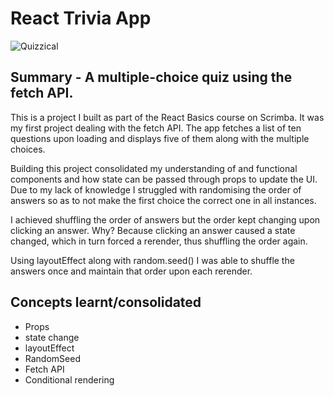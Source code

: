 # React Trivia App

![Quizzical](https://user-images.githubusercontent.com/84051594/204838784-6fc96be2-5f92-4d7a-bed7-b1283d43926a.png)

## Summary - A multiple-choice quiz using the fetch API.

This is a project I built as part of the React Basics course on Scrimba. It was my first project dealing with the fetch API. 
The app fetches a list of ten questions upon loading and displays five of them along with the multiple choices. 

Building this project consolidated my understanding of and functional components and how state can be passed through props to update the UI.
Due to my lack of knowledge I struggled with randomising the order of answers so as to not make the first choice the correct one in all instances.

I achieved shuffling the order of answers but the order kept changing upon clicking an answer. 
Why? Because clicking an answer caused a state changed, which in turn forced a rerender, thus shuffling the order again.

Using layoutEffect along with random.seed() I was able to shuffle the answers once and maintain that order upon each rerender.

## Concepts learnt/consolidated 

- Props
- state change
- layoutEffect
- RandomSeed
- Fetch API
- Conditional rendering
